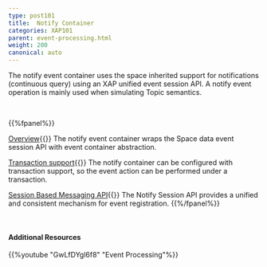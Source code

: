 ```yaml
---
type: post101
title:  Notify Container
categories: XAP101
parent: event-processing.html
weight: 200
canonical: auto
---
```




The notify event container uses the space inherited support for notifications (continuous query) using an XAP unified event session API.
A notify event operation is mainly used when simulating Topic semantics.


<br>

{{%fpanel%}}

[Overview](./notify-container.html){{<wbr>}}
The notify event container wraps the Space data event session API with event container abstraction.

[Transaction support](./polling-container-transactions.html){{<wbr>}}
The notify container can be configured with transaction support, so the event action can be performed under a transaction.


[Session Based Messaging API](./session-based-messaging-api.html){{<wbr>}}
The Notify Session API provides a unified and consistent mechanism for event registration.
{{%/fpanel%}}

<br>

#### Additional Resources

{{%youtube "GwLfDYgl6f8"  "Event Processing"%}}
